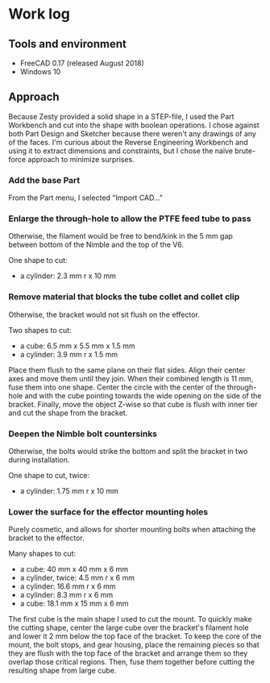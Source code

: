 # Work log

## Tools and environment

* FreeCAD 0.17 (released August 2018)
* Windows 10

## Approach

Because Zesty provided a solid shape in a STEP-file, I used the Part Workbench and cut into the shape with boolean operations. I chose against both Part Design and Sketcher because there weren't any drawings of any of the faces. I'm curious about the Reverse Engineering Workbench and using it to extract dimensions and constraints, but I chose the naïve brute-force approach to minimize surprises.

### Add the base Part

From the Part menu, I selected "Import CAD..."

### Enlarge the through-hole to allow the PTFE feed tube to pass
Otherwise, the filament would be free to bend/kink in the 5 mm gap between bottom of the Nimble and the top of the V6.

One shape to cut:

* a cylinder: 2.3 mm r x 10 mm

### Remove material that blocks the tube collet and collet clip
Otherwise, the bracket would not sit flush on the effector.

Two shapes to cut:

* a cube: 6.5 mm x 5.5 mm x 1.5 mm
* a cylinder: 3.9 mm r x 1.5 mm

Place them flush to the same plane on their flat sides. Align their center axes and move them until they join. When their combined length is 11 mm, fuse them into one shape. Center the circle with the center of the through-hole and with the cube pointing towards the wide opening on the side of the bracket. Finally, move the object Z-wise so that cube is flush with inner tier and cut the shape from the bracket.

### Deepen the Nimble bolt countersinks
Otherwise, the bolts would strike the bottom and split the bracket in two during installation.

One shape to cut, twice:

* a cylinder: 1.75 mm r x 10 mm

### Lower the surface for the effector mounting holes
Purely cosmetic, and allows for shorter mounting bolts when attaching the bracket to the effector.

Many shapes to cut:

* a cube: 40 mm x 40 mm x 6 mm
* a cylinder, twice: 4.5 mm r x 6 mm
* a cylinder: 16.6 mm r x 6 mm
* a cylinder: 8.3 mm r x 6 mm
* a cube: 18.1 mm x 15 mm x 6 mm

The first cube is the main shape I used to cut the mount. To quickly make the cutting shape, center the large cube over the bracket's filament hole and lower it 2 mm below the top face of the bracket. To keep the core of the mount, the bolt stops, and gear housing, place the remaining pieces so that they are flush with the top face of the bracket and arrange them so they overlap those critical regions. Then, fuse them together before cutting the resulting shape from large cube.
